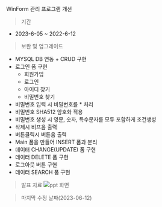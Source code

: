 WinForm 관리 프로그램 개선
>기간
* 2023-6-05 ~ 2022-6-12
>보완 및 업그레이드
- MYSQL DB 연동
	  + CRUD 구현
- 로그인 폼 구현
	- 회원가입 
	- 로그인 
	- 아이디 찾기 
	- 비밀번호 찾기
- 비밀번호 입력 시 비밀번호를 * 처리
- 비밀번호 SHA512 암호화 적용
- 비밀번호 생성 시 영문, 숫자, 특수문자를 모두 포함하게 조건생성
- 삭제시 비프음 출력
- 버튼클릭시 버튼음 출력
- Main 폼을 만들어 INSERT 폼과 분리
- 데이터 CHANGE(UPDATE) 폼 구현
- 데이터 DELETE 폼 구현
- 로그아웃 버튼 구현
- 데이터 SEARCH 폼 구현





> 발표 자료
![ppt 화면](./ppt/ppt.JPG)

> 마지막 수정 날짜(2023-06-12)

